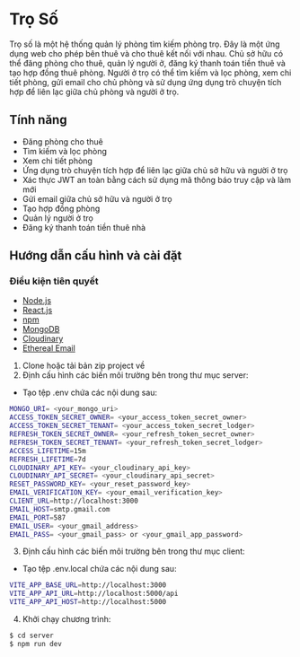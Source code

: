 # Trọ Số
Trọ số là một hệ thống quản lý phòng tìm kiếm phòng trọ. Đây là một ứng dụng web cho phép bên thuê và cho thuê kết nối với nhau. Chủ sở hữu có thể đăng phòng cho thuê, quản lý người ở, đăng ký thanh toán tiền thuê và tạo hợp đồng thuê phòng. Người ở trọ có thể tìm kiếm và lọc phòng, xem chi tiết phòng, gửi email cho chủ phòng và sử dụng ứng dụng trò chuyện tích hợp để liên lạc giữa chủ phòng và người ở trọ.
## Tính năng
- Đăng phòng cho thuê
- Tìm kiếm và lọc phòng
- Xem chi tiết phòng
- Ứng dụng trò chuyện tích hợp để liên lạc giữa chủ sở hữu và người ở trọ
- Xác thực JWT an toàn bằng cách sử dụng mã thông báo truy cập và làm mới
- Gửi email giữa chủ sở hữu và người ở trọ
- Tạo hợp đồng phòng
- Quản lý người ở trọ
- Đăng ký thanh toán tiền thuê nhà
## Hướng dẫn cấu hình và cài đặt
### Điều kiện tiên quyết
- [Node.js](https://nodejs.org/en/download/)
- [React.js](https://facebook.github.io/react/)
- [npm](https://www.npmjs.com/)
- [MongoDB](https://www.mongodb.com/)
- [Cloudinary](https://cloudinary.com/)
- [Ethereal Email](https://ethereal.email/)
1. Clone hoặc tải bản zip project về
2. Định cấu hình các biến môi trường bên trong thư mục server:
- Tạo tệp .env chứa các nội dung sau:
```bash
MONGO_URI= <your_mongo_uri>
ACCESS_TOKEN_SECRET_OWNER= <your_access_token_secret_owner>
ACCESS_TOKEN_SECRET_TENANT= <your_access_token_secret_lodger>
REFRESH_TOKEN_SECRET_OWNER= <your_refresh_token_secret_owner>
REFRESH_TOKEN_SECRET_TENANT= <your_refresh_token_secret_lodger>
ACCESS_LIFETIME=15m
REFRESH_LIFETIME=7d
CLOUDINARY_API_KEY= <your_cloudinary_api_key>
CLOUDINARY_API_SECRET= <your_cloudinary_api_secret>
RESET_PASSWORD_KEY= <your_reset_password_key>
EMAIL_VERIFICATION_KEY= <your_email_verification_key>
CLIENT_URL=http://localhost:3000
EMAIL_HOST=smtp.gmail.com
EMAIL_PORT=587
EMAIL_USER= <your_gmail_address>
EMAIL_PASS= <your_gmail_pass> or <your_gmail_app_password>
```
3. Định cấu hình các biến môi trường bên trong thư mục client:
- Tạo tệp .env.local chứa các nội dung sau:
```bash
VITE_APP_BASE_URL=http://localhost:3000
VITE_APP_API_URL=http://localhost:5000/api
VITE_APP_API_HOST=http://localhost:5000
```
4. Khởi chạy chương trình:
```bash
$ cd server
$ npm run dev
```
